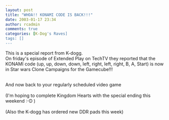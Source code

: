```yaml
---
layout: post
title: "WHOA!! KONAMI CODE IS BACK!!!"
date: 2003-01-17 23:34
author: rcadmin
comments: true
categories: [K-Dog's Raves]
tags: []
---
```

This is a special report from K-dogg.
<br />
On friday's episode of Extended Play on TechTV they reported that the KONAMI code (up, up, down, down, left, right, left, right, B, A, Start) is now in Star wars Clone Campaigns for the Gamecube!!!
<br />

<br />
And now back to your regularly scheduled video game
<br />

<br />
(I'm hoping to complete Kingdom Hearts with the special ending this weekend :-D ) 
<br />

<br />
(Also the K-dogg has ordered new DDR pads this week)
